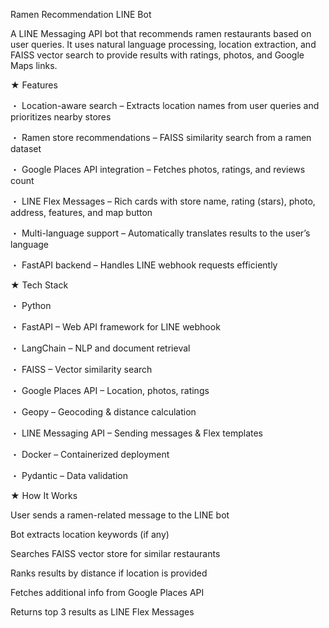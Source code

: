 Ramen Recommendation LINE Bot

A LINE Messaging API bot that recommends ramen restaurants based on user queries.
It uses natural language processing, location extraction, and FAISS vector search to provide results with ratings, photos, and Google Maps links.

★ Features

・ Location-aware search – Extracts location names from user queries and prioritizes nearby stores

・ Ramen store recommendations – FAISS similarity search from a ramen dataset

・ Google Places API integration – Fetches photos, ratings, and reviews count

・ LINE Flex Messages – Rich cards with store name, rating (stars), photo, address, features, and map button

・ Multi-language support – Automatically translates results to the user’s language

・ FastAPI backend – Handles LINE webhook requests efficiently

★ Tech Stack

・ Python

・ FastAPI – Web API framework for LINE webhook

・ LangChain – NLP and document retrieval

・ FAISS – Vector similarity search

・ Google Places API – Location, photos, ratings

・ Geopy – Geocoding & distance calculation

・ LINE Messaging API – Sending messages & Flex templates

・ Docker – Containerized deployment

・ Pydantic – Data validation

★ How It Works

User sends a ramen-related message to the LINE bot

Bot extracts location keywords (if any)

Searches FAISS vector store for similar restaurants

Ranks results by distance if location is provided

Fetches additional info from Google Places API

Returns top 3 results as LINE Flex Messages

